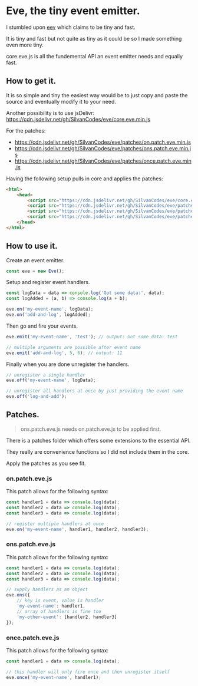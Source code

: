 # Eve, the tiny event emitter.

I stumbled upon [eev](https://github.com/chrisdavies/eev) which claims to be tiny and fast.

It is tiny and fast but not quite as tiny as it could be so I made something even more tiny.

core.eve.js is all the fundemental API an event emitter needs and equally fast.

## How to get it.
It is so simple and tiny the easiest way would be to just copy and paste the source and eventually modify it to your need.

Another possibility is to use jsDelivr: https://cdn.jsdelivr.net/gh/SilvanCodes/eve/core.eve.min.js

For the patches:
- https://cdn.jsdelivr.net/gh/SilvanCodes/eve/patches/on.patch.eve.min.js
- https://cdn.jsdelivr.net/gh/SilvanCodes/eve/patches/ons.patch.eve.min.js
- https://cdn.jsdelivr.net/gh/SilvanCodes/eve/patches/once.patch.eve.min.js

Having the following setup pulls in core and applies the patches:

```html
<html>
    <head>
        <script src="https://cdn.jsdelivr.net/gh/SilvanCodes/eve/core.eve.min.js"></script>
        <script src="https://cdn.jsdelivr.net/gh/SilvanCodes/eve/patches/on.patch.eve.min.js"></script>
        <script src="https://cdn.jsdelivr.net/gh/SilvanCodes/eve/patches/ons.patch.eve.min.js"></script>
        <script src="https://cdn.jsdelivr.net/gh/SilvanCodes/eve/patches/once.patch.eve.min.js"></script>
    </head>
</html>
```

## How to use it.

Create an event emitter.

```js
const eve = new Eve();
```

Setup and register event handlers.

```js
const logData = data => console.log('Got some data:', data);
const logAdded = (a, b) => console.log(a + b);

eve.on('my-event-name', logData);
eve.on('add-and-log', logAdded);
```

Then go and fire your events.

```js
eve.emit('my-event-name', 'test'); // output: Got some data: test

// multiple arguments are possible after event name
eve.emit('add-and-log', 5, 6); // output: 11
```

Finally when you are done unregister the handlers.

```js
// unregister a single handler
eve.off('my-event-name', logData);

// unregister all handlers at once by just providing the event name
eve.off('log-and-add');
```

## Patches.
> ons.patch.eve.js needs on.patch.eve.js to be applied first.

There is a patches folder which offers some extensions to the essential API.

They really are convenience functions so I did not include them in the core.

Apply the patches as you see fit.

### on.patch.eve.js

This patch allows for the following syntax:

```js
const handler1 = data => console.log(data);
const handler2 = data => console.log(data);
const handler3 = data => console.log(data);

// register multiple handlers at once
eve.on('my-event-name', handler1, handler2, handler3);
```

### ons.patch.eve.js

This patch allows for the following syntax:

```js
const handler1 = data => console.log(data);
const handler2 = data => console.log(data);
const handler3 = data => console.log(data);

// supply handlers as an object
eve.ons({
    // key is event, value is handler
    'my-event-name': handler1,
    // array of handlers is fine too
    'my-other-event': [handler2, handler3]
});
```

### once.patch.eve.js

This patch allows for the following syntax:

```js
const handler1 = data => console.log(data);

// this handler will only fire once and then unregister itself
eve.once('my-event-name', handler1);
```
